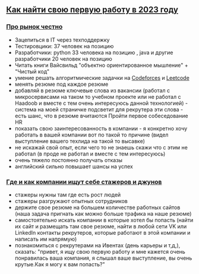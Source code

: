 ## [Как найти свою первую работу в 2023 году](https://start.habr.com/)

### [Про рынок честно](https://vk.com/video-46638176_456239215)

- Зацепиться в IT через техподдержку
- Тестировцики: 37 человек на позицию
- Разработчики: python 33 человека на позицию , java и другие разработчики 20 человек на позицию
- Читать книги Вайсвильд "объектно ориентированное мышление" + "Чистый код"
- умение решать алгоритмические задачки на [Codeforces](https://codeforces.com) и [Leetcode](https://leetcode.com/)
- менять резюме под каждое резюме
- добавляй в резюме ключевые слова из вакансии (работал с микросервисами на таком то учебном проекте или не работал с Haadoob и вместе с тем очень интересуюсь данной технологией) - система на моей страничке подсветит для рекрутера эти слова - есть шанс, что в резюме вчитаются
Пройти первое собеседование HR
- показать свою заинтересованность в компании - я конкретно хочу работать в вашей компании вот по такой то причине (видел выступление вашего техлида на такой то высавке)
- не искажай свой опыт, если чего то не знаешь скажи что с этим не работал (в проде не работал и вместе с тем интересуюсь)
- очень тяжело постоянно получать отказы
- английский сильно повышает шансы на успех

### [Где и как компании ищут себе стажеров и джунов](https://vk.com/video-46638176_456239216)

- стажеры нужны там где есть рост людей
- стажеры разгружают опытных сотрудников
- держите свое резюме на большем количестве работных сайтов (наша задача пригнать как можно больше трафика на наше резюме)
- самостоятельно искать компании в которые хотел бы попасть (найти их сайт и размещать там свое резюме, найти в любой сети VK или LinkedIn контакты рекрутеров, которые работают в этой компании и написать им напрямую)
- познакомиться с рекрутерами на Ивентах (день карьеры и т,д,), сказать: "привет, я ищу свою первую работу и мне кажется очень понравилась ваша компания, я слышал ваше выступление, вы очень крутые.Как я могу к вам попасть?"
